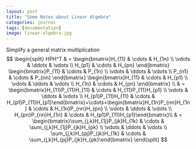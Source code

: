 ```yaml
---
layout: post
title: "Some Notes about Linear Algebra"
categories: journal
tags: [documentation]
image: linear-algebra.jpg
---
```

Simplify a general matrix multiplication  
$$
\begin{split}
HPH^T & = \begin{bmatrix}H_{11} & \cdots & H_{1n} \\ \vdots & \ddots & \vdots \\ H_{p1} & \cdots & H_{pn} \end{bmatrix}
\begin{bmatrix}P_{11} & \cdots & P_{1n} \\ \vdots & \ddots & \vdots \\ P_{n1} & \cdots & P_{nn} \end{bmatrix}
\begin{bmatrix}H_{11} & \cdots & H_{p1} \\ \vdots & \ddots & \vdots \\ H_{1n} & \cdots & H_{pn} \end{bmatrix} \\
& = \begin{bmatrix}H_{11}P_{11}H_{11} & \cdots & H_{11}P_{11}H_{p1} \\ \vdots & \ddots & \vdots \\ H_{p1}P_{11}H_{11} & \cdots & H_{p1}P_{11}H_{p1}\end{bmatrix}+\cdots+\begin{bmatrix}H_{1n}P_{nn}H_{1n} & \cdots & H_{1n}P_{nn}H_{pn} \\ \vdots & \ddots & \vdots \\ H_{pn}P_{nn}H_{1n} & \cdots & H_{p1}P_{11}H_{p1}\end{bmatrix}\\
& = \begin{bmatrix}\sum_{j,k}H_{1j}P_{jk}H_{1k} & \cdots & \sum_{j,k}H_{1j}P_{jk}H_{pk} \\ \vdots & \ddots & \vdots \\ \sum_{j,k}H_{pj}P_{jk}H_{1k} & \cdots & \sum_{j,k}H_{pj}P_{jk}H_{pk}\end{bmatrix}
\end{split}
$$
<!--stackedit_data:
eyJoaXN0b3J5IjpbLTc1MDUwNDcyOCwtMTkxMDY2MzM4NSwtMz
YxOTI3MjY1LC03Nzk0MTQ2NzMsMTU3Mzg1MDE2OF19
-->